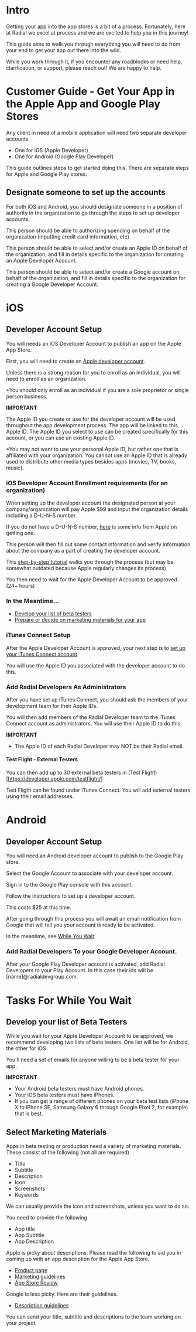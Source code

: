
# Intro
Getting your app into the app stores is a bit of a process. Fortunately, here at Radial we excel at process and we are excited to help you in this journey!

This guide aims to walk you through everything you will need to do from your end to get your app out there into the wild.

While you work through it, if you encounter any roadblocks or need help, clarification, or support, please reach out! We are happy to help.

# Customer Guide - Get Your App in the Apple App and Google Play Stores

Any client in need of a mobile application will need two separate developer accounts

- One for iOS (Apple Developer)
- One for Android (Google Play Developer)

This guide outlines steps to get started doing this. There are separate steps for Apple and Google Play stores.

## Designate someone to set up the accounts

For both iOS and Android, you should designate someone in a position of authority in the organization to go through the steps to set up developer accounts.

This person should be able to authorizing spending on behalf of the organization (inputting credit card information, etc)

This person should be able to select and/or create an Apple ID on behalf of the organization, and fill in details specific to the organization for creating an Apple Developer Account.

This person should be able to select and/or create a Google account on behalf of the organization, and fill in details specific to the organization for creating a Google Developer Account.

# iOS

## Developer Account Setup

You will needs an iOS Developer Account to publish an app on the Apple App Store.

First, you will need to create an [Apple developer account](https://developer.apple.com/programs/enroll/).

Unless there is a strong reason for you to enroll as an individual, you will need to enroll as an organization.

*You should only enroll as an individual if you are a sole proprietor or single person business.

__IMPORTANT__

The Apple ID you create or use for the developer account will be used throughout the app development process. The app will be linked to this Apple ID. The Apple ID you select to use can be created specifically for this account, or you can use an existing Apple ID.

*You may not want to use your personal Apple ID, but rather one that is affiliated with your organization. You cannot use an Apple ID that is already used to distribute other media types besides apps (movies, TV, books, music).

### iOS Developer Account Enrollment requirements (for an organization)

When setting up the developer account the designated person at your company/organization will pay Apple $99 and input the organization details including a D-U-N-S number.

If you do not have a D-U-N-S number, [here](https://developer.apple.com/support/D-U-N-S/) is some info from Apple on getting one.

This person will then fill out some contact information and verify information about the company as a part of creating the developer account.

This [step-by-step tutorial](https://mobileroadie.zendesk.com/hc/en-us/articles/200091736-iOS-Developer-Account-Step-by-Step-Guide) walks you through the process (but may be somewhat outdated because Apple regularly changes its process)

You then need to wait for the Apple Developer Account to be approved. (24+ hours)


### In the Meantime...

- [Develop your list of beta testers](#beta_testers)
- [Prepare or decide on marketing materials for your app](#marketing)

### iTunes Connect Setup

After the Apple Developer Account is approved, your next step is to [set up your iTunes Connect account](https://developer.apple.com/support/itunes-connect/).

You will use the Apple ID you associated with the developer account to do this.

### Add Radial Developers As Administrators

After you have set up iTunes Connect, you should ask the members of your development team for their Apple IDs.

You will then add members of the Radial Developer team to the iTunes Connect account as administrators. You will use their Apple ID to do this.

__IMPORTANT__

- The Apple ID of each Radial Developer may NOT be their Radial email.

#### Test Flight - External Testers

You can then add up to 30 external beta testers in (Test Flight)[https://developer.apple.com/testflight/]

Test Flight can be found under iTunes Connect. You will add external testers using their email addresses.

# Android

## Developer Account Setup
You will need an Android developer account to publish to the Google Play store.

Select the Google Account to associate with your developer account.

Sign in to the Google Play console with this account.

Follow the instructions to set up a developer account.

This costs $25 at this time.

After going through this process you will await an email notification from Google that will tell you  your account is ready to be activated.

In the meantime, see [While You Wait](#while_you_wait).

### Add Radial Developers To your Google Developer Account.
After your Google Play Developer account is activated, add Radial Developers to your Play Account. In this case their ids will be [name]@radialdevgroup.com.

# <a name="while_you_wait"></a>Tasks For While You Wait

## <a name="beta_testers"></a>Develop your list of Beta Testers

While you wait for your Apple Developer Account to be approved, we recommend developing two lists of beta testers. One list will be for Android, the other for iOS.

You'll need a set of emails for anyone willing to be a beta tester for your app.

__IMPORTANT__

- Your Android beta testers must have Android phones.
- Your iOS beta testers must have iPhones.
- If you can get a range of different phones on your beta test lists (iPhone X to iPhone SE, Samsung Galaxy 6 through Google Pixel 2, for example) that is best.

## <a name="marketing"></a>Select Marketing Materials

Apps in beta testing or production need a variety of marketing materials. These consist of the following (not all are required)

- Title
- Subtitle
- Description
- Icon
- Screenshots
- Keywords

We can usually provide the icon and screenshots, unless you want to do so.

You need to provide the following
 - App title
 - App Subtitle
 - App Description

Apple is picky about descriptions. Please read the following to aid you in coming up with an app description for the Apple App Store.

- [Product page](https://developer.apple.com/app-store/product-page/)
- [Marketing guidelines](https://developer.apple.com/app-store/marketing/guidelines/#)
- [App Store Review](https://developer.apple.com/app-store/review/guidelines/#accurate-metadata)

Google is less picky. Here are their guidelines.

- [Description guidelines](https://support.google.com/googleplay/android-developer/answer/4448378?hl=en)

You can send your title, subtitle and descriptions to the team working on your project.

